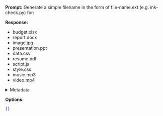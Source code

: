 **Prompt:**
Generate a simple filename in the form of file-name.ext (e.g. ink-check.py) for: 

**Response:**
- budget.xlsx
- report.docx
- image.jpg
- presentation.ppt
- data.csv
- resume.pdf
- script.js
- style.css
- music.mp3
- video.mp4

<details><summary>Metadata</summary>

- Duration: 2150 ms
- Datetime: 2023-07-20T13:23:02.262119
- Model: gpt-3.5-turbo-0613

</details>

**Options:**
```json
{}
```


